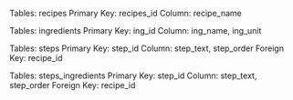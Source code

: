 Tables: recipes
Primary Key: recipes_id
Column: recipe_name

Tables: ingredients
Primary Key: ing_id
Column: ing_name, ing_unit

Tables: steps
Primary Key: step_id
Column: step_text, step_order
Foreign Key: recipe_id

Tables: steps_ingredients
Primary Key: step_id
Column: step_text, step_order
Foreign Key: recipe_id